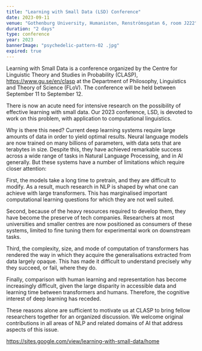 ```yaml
---
title: "Learning with Small Data (LSD) Conference"
date: 2023-09-11
venue: "Gothenburg University, Humanisten, Renströmsgatan 6, room J222"
duration: "2 days"
type: conference
year: 2023
bannerImage: "psychedelic-pattern-02 .jpg"
expired: true
---
```


Learning with Small Data is a conference organized by the Centre for Linguistic Theory and Studies in Probability (CLASP), https://www.gu.se/en/clasp at the Department of Philosophy, Linguistics and Theory of Science (FLoV). The conference will be held between September 11 to September 12. 

There is now an acute need for intensive research on the possibility of effective learning with small data. Our 2023 conference, LSD, is devoted to work on this problem, with application to computational linguistics. 

Why is there this need? Current deep learning systems require large amounts of data in order to yield optimal results. Neural language models are now trained on many billions of parameters, with data sets that are terabytes in size. Despite this, they have achieved remarkable success across a wide range of tasks in Natural Language Processing, and in AI generally. But these systems have a number of limitations which require closer attention:

First, the models take a long time to pretrain, and they are difficult to modify. As a result, much research in NLP is shaped by what one can achieve with large transformers. This has marginalised important computational learning questions for which they are not well suited.

Second, because of the heavy resources required to develop them, they have become the preserve of tech companies. Researchers at most universities and smaller centres are now positioned as consumers of these systems, limited to fine tuning them for experimental work on downstream tasks.

Third, the complexity, size, and mode of computation of transformers has rendered the way in which they acquire the generalisations extracted from data largely opaque. This has made it difficult to understand precisely why they succeed, or fail, where they do. 

Finally, comparison with human learning and representation has become increasingly difficult, given the large disparity in accessible data and learning time between transformers and humans. Therefore, the cognitive interest of deep learning has receded. 

These reasons alone are sufficient to motivate us at CLASP to bring fellow researchers together for an organized discussion. We welcome original contributions in all areas of NLP and related domains of AI that address aspects of this issue.

https://sites.google.com/view/learning-with-small-data/home
